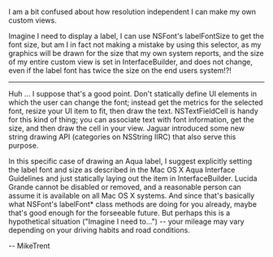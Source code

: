 I am a bit confused about how resolution independent I can make my own custom views.

Imagine I need to display a label, I can use NSFont's labelFontSize to get the font size, but am I in fact not making a mistake by using this selector, as my graphics will be drawn for the size that my own system reports, and the size of my entire custom view is set in InterfaceBuilder, and does not change, even if the label font has twice the size on the end users system!?!

----

Huh ... I suppose that's a good point. Don't statically define UI elements in which the user can change the font; instead get the metrics for the selected font, resize your UI item to fit, then draw the text. NSTextFieldCell is handy for this kind of thing; you can associate text with font information, get the size, and then draw the cell in your view. Jaguar introduced some new string drawing API (categories on NSString IIRC) that also serve this purpose.

In this specific case of drawing an Aqua label, I suggest explicitly setting the label font and size as described in the Mac OS X Aqua Interface Guidelines and just statically laying out the item in InterfaceBuilder. Lucida Grande cannot be disabled or removed, and a reasonable person can assume it is available on all Mac OS X systems. And since that's basically what NSFont's labelFont* class methods are doing for you already, maybe that's good enough for the forseeable future. But perhaps this is a hypothetical situation ("Imagine I need to...") -- your mileage may vary depending on your driving habits and road conditions.

-- MikeTrent
